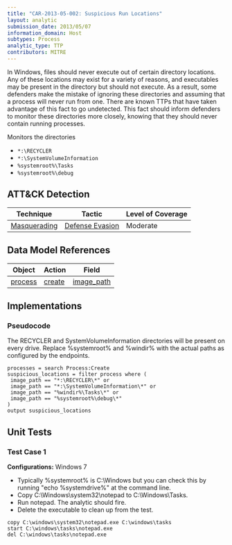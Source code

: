 ```yaml
---
title: "CAR-2013-05-002: Suspicious Run Locations"
layout: analytic
submission_date: 2013/05/07
information_domain: Host
subtypes: Process
analytic_type: TTP
contributors: MITRE
---
```


In Windows, files should never execute out of certain directory locations. Any of these locations may exist for a variety of reasons, and executables may be present in the directory but should not execute. As a result, some defenders make the mistake of ignoring these directories and assuming that a process will never run from one. There are known TTPs that have taken advantage of this fact to go undetected. This fact should inform defenders to monitor these directories more closely, knowing that they should never contain running processes.

Monitors the directories

-   `*:\RECYCLER`
-   `*:\SystemVolumeInformation`
-   `%systemroot%\Tasks`
-   `%systemroot%\debug`

## ATT&CK Detection

|Technique |Tactic |Level of Coverage |
|---|---|---|
|[Masquerading](https://attack.mitre.org/techniques/T1036/)|[Defense Evasion](https://attack.mitre.org/tactics/TA0005/)|Moderate|

## Data Model References

|Object|Action|Field|
|---|---|---|
|[process](/data_model/process) | [create](/data_model/process#create) | [image_path](/data_model/process#image_path) |


## Implementations

### Pseudocode

The RECYCLER and SystemVolumeInformation directories will be present on every drive. Replace %systemroot% and %windir% with the actual paths as configured by the endpoints. 

```
processes = search Process:Create
suspicious_locations = filter process where (
 image_path == "*:\RECYCLER\*" or
 image_path == "*:\SystemVolumeInformation\*" or
 image_path == "%windir%\Tasks\*" or 
 image_path == "%systemroot%\debug\*"
)
output suspicious_locations
```


## Unit Tests

### Test Case 1

**Configurations:** Windows 7

-   Typically %systemroot% is C:\\Windows but you can check this by running "echo %systemdrive%" at the command line.
-   Copy C:\\Windows\\system32\\notepad to C:\\Windows\\Tasks.
-   Run notepad. The analytic should fire.
-   Delete the executable to clean up from the test.

```
copy C:\windows\system32\notepad.exe C:\windows\tasks
start C:\windows\tasks\notepad.exe
del C:\windows\tasks\notepad.exe
```
